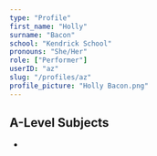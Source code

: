 ```yaml
---
type: "Profile"
first_name: "Holly"
surname: "Bacon"
school: "Kendrick School"
pronouns: "She/Her"
role: ["Performer"]
userID: "az"
slug: "/profiles/az"
profile_picture: "Holly Bacon.png"
---
```


## A-Level Subjects
- 
